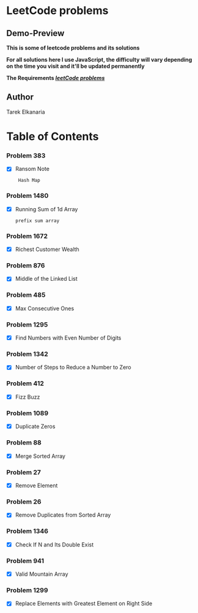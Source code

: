 # LeetCode problems

## Demo-Preview

**This is some of leetcode problems and its solutions**

**For all solutions here I use JavaScript, the difficulty will vary depending on the time you visit and it'll be updated permanently**

**The Requirements _[leetCode problems](https://leetcode.com/problemset/all/)_**

## Author

Tarek Elkanaria

# Table of Contents

### Problem 383

- [x] Ransom Note

       Hash Map

### Problem 1480

- [x] Running Sum of 1d Array

      prefix sum array

### Problem 1672

- [x] Richest Customer Wealth

### Problem 876

- [x] Middle of the Linked List

### Problem 485

- [x] Max Consecutive Ones

### Problem 1295

- [x] Find Numbers with Even Number of Digits

### Problem 1342

- [x] Number of Steps to Reduce a Number to Zero

### Problem 412

- [x] Fizz Buzz

### Problem 1089

- [x] Duplicate Zeros

### Problem 88

- [x] Merge Sorted Array

### Problem 27

- [x] Remove Element

### Problem 26

- [x] Remove Duplicates from Sorted Array

### Problem 1346

- [x] Check If N and Its Double Exist

### Problem 941

- [x] Valid Mountain Array

### Problem 1299

- [x] Replace Elements with Greatest Element on Right Side
